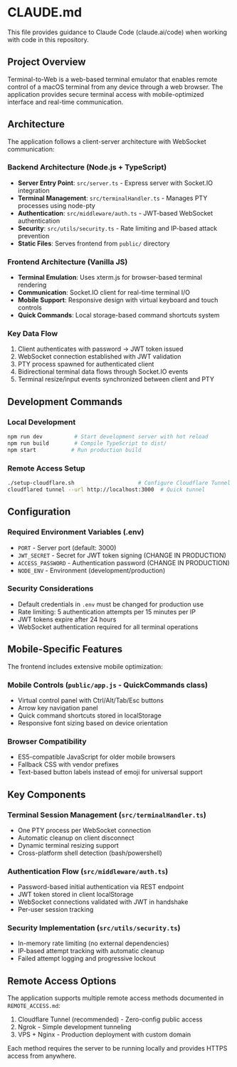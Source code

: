 # CLAUDE.md

This file provides guidance to Claude Code (claude.ai/code) when working with code in this repository.

## Project Overview

Terminal-to-Web is a web-based terminal emulator that enables remote control of a macOS terminal from any device through a web browser. The application provides secure terminal access with mobile-optimized interface and real-time communication.

## Architecture

The application follows a client-server architecture with WebSocket communication:

### Backend Architecture (Node.js + TypeScript)
- **Server Entry Point**: `src/server.ts` - Express server with Socket.IO integration
- **Terminal Management**: `src/terminalHandler.ts` - Manages PTY processes using node-pty
- **Authentication**: `src/middleware/auth.ts` - JWT-based WebSocket authentication
- **Security**: `src/utils/security.ts` - Rate limiting and IP-based attack prevention
- **Static Files**: Serves frontend from `public/` directory

### Frontend Architecture (Vanilla JS)
- **Terminal Emulation**: Uses xterm.js for browser-based terminal rendering
- **Communication**: Socket.IO client for real-time terminal I/O
- **Mobile Support**: Responsive design with virtual keyboard and touch controls
- **Quick Commands**: Local storage-based command shortcuts system

### Key Data Flow
1. Client authenticates with password → JWT token issued
2. WebSocket connection established with JWT validation
3. PTY process spawned for authenticated client
4. Bidirectional terminal data flows through Socket.IO events
5. Terminal resize/input events synchronized between client and PTY

## Development Commands

### Local Development
```bash
npm run dev          # Start development server with hot reload
npm run build        # Compile TypeScript to dist/
npm start           # Run production build
```

### Remote Access Setup
```bash
./setup-cloudflare.sh                    # Configure Cloudflare Tunnel
cloudflared tunnel --url http://localhost:3000  # Quick tunnel
```

## Configuration

### Required Environment Variables (.env)
- `PORT` - Server port (default: 3000)
- `JWT_SECRET` - Secret for JWT token signing (CHANGE IN PRODUCTION)
- `ACCESS_PASSWORD` - Authentication password (CHANGE IN PRODUCTION)
- `NODE_ENV` - Environment (development/production)

### Security Considerations
- Default credentials in `.env` must be changed for production use
- Rate limiting: 5 authentication attempts per 15 minutes per IP
- JWT tokens expire after 24 hours
- WebSocket authentication required for all terminal operations

## Mobile-Specific Features

The frontend includes extensive mobile optimization:

### Mobile Controls (`public/app.js` - QuickCommands class)
- Virtual control panel with Ctrl/Alt/Tab/Esc buttons
- Arrow key navigation panel
- Quick command shortcuts stored in localStorage
- Responsive font sizing based on device orientation

### Browser Compatibility
- ES5-compatible JavaScript for older mobile browsers
- Fallback CSS with vendor prefixes
- Text-based button labels instead of emoji for universal support

## Key Components

### Terminal Session Management (`src/terminalHandler.ts`)
- One PTY process per WebSocket connection
- Automatic cleanup on client disconnect
- Dynamic terminal resizing support
- Cross-platform shell detection (bash/powershell)

### Authentication Flow (`src/middleware/auth.ts`)
- Password-based initial authentication via REST endpoint
- JWT token stored in client localStorage
- WebSocket connections validated with JWT in handshake
- Per-user session tracking

### Security Implementation (`src/utils/security.ts`)
- In-memory rate limiting (no external dependencies)
- IP-based attempt tracking with automatic cleanup
- Failed attempt logging and progressive lockout

## Remote Access Options

The application supports multiple remote access methods documented in `REMOTE_ACCESS.md`:
1. Cloudflare Tunnel (recommended) - Zero-config public access
2. Ngrok - Simple development tunneling
3. VPS + Nginx - Production deployment with custom domain

Each method requires the server to be running locally and provides HTTPS access from anywhere.